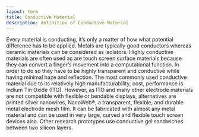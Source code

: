 ```yaml
---
layout: term
title: Conductive Material
description: definition of Conductive Material
---
```

Every material is conducting, it’s only a matter of how what potential difference has to be applied. Metals are typically good conductors whereas ceramic materials can be considered as isolators. Highly conductive materials are often used as are touch screen surface materials because they can convert a finger’s movement into a computational function. In order to do so they have to be highly transparent and conductive while having minimal haze and reflection. The most commonly used conductive material due to its relatively high manufacturability, cost, performance is Indium Tin Oxide (ITO). However, as ITO and many other electrode materials are not compatible with flexible or bendable displays, alternatives are printed silver nanowires, NanoWeb®, a transparent, flexible, and durable metal electrode mesh film. It can be fabricated with almost any metal material and can be used in very large, curved and flexible touch screen devices also. Other research prototypes use conductive gel sandwiches between two silicon layers.
